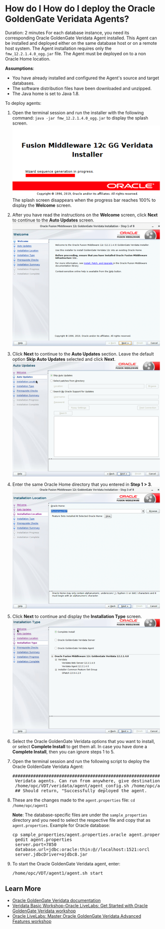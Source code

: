 # How do I How do I deploy the Oracle GoldenGate Veridata Agents?

Duration: 2 minutes
For each database instance, you need its corresponding Oracle GoldenGate Veridata Agent installed.
This Agent can be installed and deployed either on the same database host or on a remote host system. The Agent installation requires only the `fmw_12.2.1.4.0_ogg.jar` file. The Agent must be deployed on to a non Oracle Home location.

**Assumptions**:
* You have already installed and configured the Agent's source and target databases.
* The software distribution files have been downloaded and unzipped.
* The Java home is set to Java 1.8.

To deploy agents:
1. Open the terminal session and run the installer with the following command: `java -jar fmw_12.2.1.4.0_ogg.jar` to display the splash screen.
    ![Veridata Installation Splash screen](./images/veridatainstall-welcome-splash.png " ")
    The splash screen disappears when the progress bar reaches 100% to display the **Welcome** screen.
2. After you have read the instructions on the **Welcome** screen, click **Next** to continue to the **Auto Updates** screen.
    ![Welcome screen](./images/veridatainstall-welcome.png " ")
3. Click **Next** to continue to the **Auto Updates** section. Leave the default option **Skip Auto Updates** selected and click **Next**.
    ![Auto Updates](./images/veridatainstall-autoupdates.png " ")
4. Enter the same Oracle Home directory that you entered in **Step 1 > 3**.
    ![Installation Location](./images/veridatainstall-installlocation.png " ")
5. Click **Next** to continue and display the **Installation Type** screen.
    ![Installation Type](./images/veridatainstall-installtype.png " ")

6. Select the Oracle GoldenGate Veridata options that you want to install, or select **Complete Install** to get them all.
In case you have done a **Complete Install**, then you can ignore steps 1 to 5.

7. Open the terminal session and run the following script to deploy the Oracle GoldenGate Veridata Agent:
    <pre>###########################################################
    Veridata agents. Can run from anywhere, give destination as argument.
    /home/opc/VDT/veridata/agent/agent_config.sh /home/opc/agent1
    ## Should return, "Successfully deployed the agent. </pre>

8. These are the changes made to the `agent.properties` file: `cd /home/opc/agent1`

    **Note**: The database-specific files are under the `sample_properties` directory and you need to select the respective file and copy that as `agent.properties`.
    Example for Oracle database:

    <pre>cp sample_properties/agent.properties.oracle agent.properties
    gedit agent.properties
    server.port=7850
    database.url=jdbc:oracle:thin:@//localhost:1521:orcl
    server.jdbcDriver=ojdbc8.jar</pre>

9. To start the Oracle GoldenGate Veridata agent, enter:

    <pre>/home/opc/VDT/agent1/agent.sh start</pre>


## Learn More

* [Oracle GoldenGate Veridata documentation](https://docs.oracle.com/en/middleware/goldengate/veridata/12.2.1.4/index.html)
* [Veridata Basic Workshop-Oracle LiveLabs: Get Started with Oracle GoldenGate Veridata workshop](https://apexapps.oracle.com/pls/apex/dbpm/r/livelabs/view-workshop?wid=833)
* [Oracle LiveLabs: Master Oracle GoldenGate Veridata Advanced Features workshop](https://apexapps.oracle.com/pls/apex/dbpm/r/livelabs/view-workshop?wid=913)

